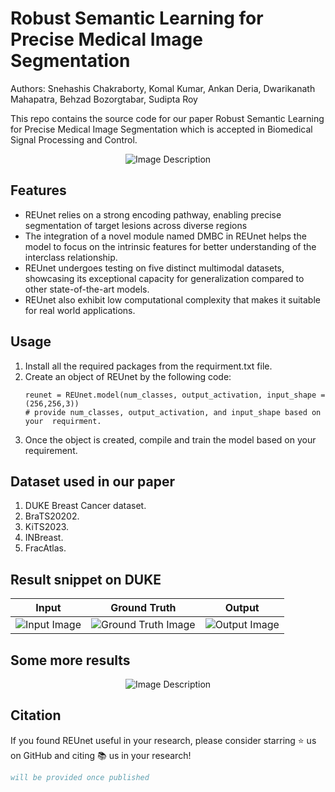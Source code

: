 # Robust Semantic Learning for Precise Medical Image Segmentation

Authors: Snehashis Chakraborty, Komal Kumar, Ankan Deria, Dwarikanath Mahapatra, Behzad Bozorgtabar, Sudipta Roy

This repo contains the source code for our paper Robust Semantic Learning for Precise Medical Image Segmentation which is accepted in Biomedical Signal Processing and Control.

<p align="center">
  <img src="https://github.com/Snehashis100/M3ONet/assets/63040034/3c668bfa-f470-46ad-bf98-ef46777f9b2f" alt="Image Description">
</p>

## Features

- REUnet relies on a strong encoding pathway, enabling precise segmentation of target lesions across diverse regions
- The integration of a novel module named DMBC in REUnet helps the model to focus on the intrinsic features for better understanding of the interclass relationship.
- REUnet undergoes testing on five distinct multimodal datasets, showcasing its exceptional capacity for generalization compared to other state-of-the-art models.
- REUnet also exhibit low computational complexity that makes it suitable for real world applications.

## Usage

1. Install all the required packages from the requirment.txt file.
2. Create an object of REUnet by the following code:
     ```
     reunet = REUnet.model(num_classes, output_activation, input_shape = (256,256,3))
     # provide num_classes, output_activation, and input_shape based on your  requirment.
     ```
3. Once the object is created, compile and train the model based on your requirement.

## Dataset used in our paper

1. DUKE Breast Cancer dataset.
2. BraTS20202.
3. KiTS2023.
4. INBreast.
5. FracAtlas.

## Result snippet on DUKE

| Input | Ground Truth | Output |
|:-----------:|:--------:|:------------:|
| ![Input Image](https://github.com/Snehashis100/M3ONet/blob/main/media/input_imgs.gif)| ![Ground Truth Image](https://github.com/Snehashis100/M3ONet/blob/main/media/gt_imgs.gif) | ![Output Image](https://github.com/Snehashis100/M3ONet/blob/main/media/output_imgs.gif) |

## Some more results
<p align="center">
  <img src="https://github.com/Snehashis100/M3ONet/media/qualitative_comparison.jpg" alt="Image Description">
</p>

## Citation
If you found REUnet useful in your research, please consider starring ⭐ us on GitHub and citing 📚 us in your research!

  ```bibtex
will be provided once published
```
 
